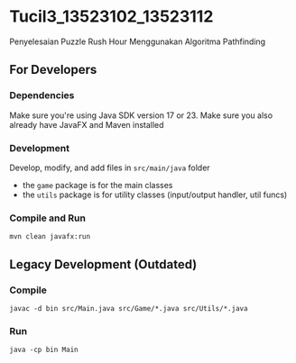 # Tucil3_13523102_13523112
Penyelesaian Puzzle Rush Hour Menggunakan Algoritma Pathfinding

## For Developers

### Dependencies
Make sure you're using Java SDK version 17 or 23. Make sure you also already have JavaFX and Maven installed

### Development
Develop, modify, and add files in `src/main/java` folder
- the `game` package is for the main classes
- the `utils` package is for utility classes (input/output handler, util funcs)

### Compile and Run
```shell
mvn clean javafx:run
```

## Legacy Development (Outdated)

### Compile
```shell
javac -d bin src/Main.java src/Game/*.java src/Utils/*.java
```

### Run
```shell
java -cp bin Main
```